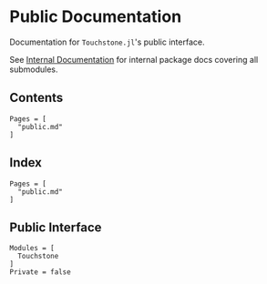 # Public Documentation

Documentation for `Touchstone.jl`'s public interface.

See [Internal Documentation](@ref) for internal package docs covering all submodules.

## Contents

```@contents
Pages = [
  "public.md"
]
```

## Index

```@index
Pages = [
  "public.md"
]
```

## Public Interface

```@autodocs
Modules = [
  Touchstone
]
Private = false
```
